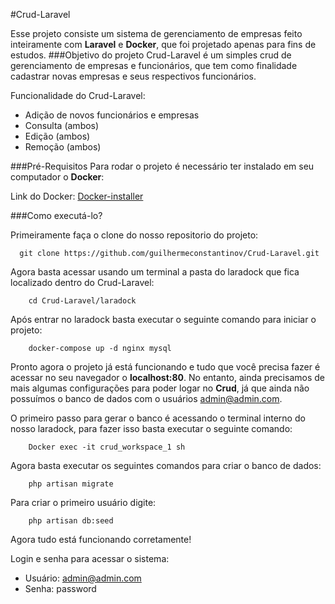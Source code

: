 #Crud-Laravel

Esse projeto consiste um sistema de gerenciamento de empresas feito inteiramente com **Laravel** e **Docker**, que foi projetado apenas para fins de estudos. 
###Objetivo do projeto
Crud-Laravel é um simples crud de gerenciamento de empresas e funcionários, que tem como finalidade cadastrar novas empresas e seus respectivos funcionários.

Funcionalidade do Crud-Laravel:

* Adição de novos funcionários e empresas
* Consulta (ambos)
* Edição (ambos)
* Remoção (ambos)

###Pré-Requisitos
Para rodar o projeto é necessário ter instalado em seu computador o **Docker**:

Link do Docker: [Docker-installer](https://www.docker.com/get-started)

###Como executá-lo?

Primeiramente faça o clone do nosso repositorio do projeto:
```
  git clone https://github.com/guilhermeconstantinov/Crud-Laravel.git
```
Agora basta acessar usando um terminal a pasta do laradock que fica localizado dentro do Crud-Laravel:
```
    cd Crud-Laravel/laradock
```
Após entrar no laradock basta executar o seguinte comando para iniciar o projeto:
```
    docker-compose up -d nginx mysql
```

Pronto agora o projeto já está funcionando e tudo que você precisa fazer é acessar no seu navegador o **localhost:80**. No entanto, ainda precisamos de mais algumas configurações para poder logar no **Crud**, já que ainda não possuímos o banco de dados com o usuários admin@admin.com.

O primeiro passo para gerar o banco é acessando o terminal interno do nosso laradock, para fazer isso basta executar o seguinte comando:
```
    Docker exec -it crud_workspace_1 sh
```
Agora basta executar os seguintes comandos para criar o banco de dados:
```
    php artisan migrate
```

Para criar o primeiro usuário digite:
```
    php artisan db:seed
```

Agora tudo está funcionando corretamente!

Login e senha para acessar o sistema:
* Usuário: admin@admin.com
* Senha: password
